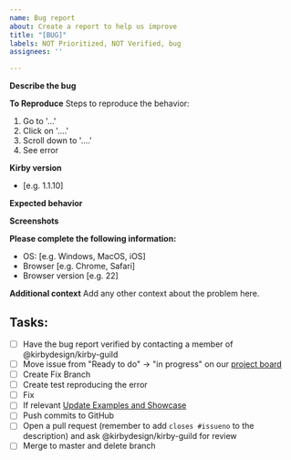```yaml
---
name: Bug report
about: Create a report to help us improve
title: "[BUG]"
labels: NOT Prioritized, NOT Verified, bug
assignees: ''

---
```


**Describe the bug**
<!--A clear and concise description of what the bug is.-->

**To Reproduce**
Steps to reproduce the behavior:

1. Go to '...'
2. Click on '....'
3. Scroll down to '....'
4. See error

**Kirby version**
- [e.g. 1.1.10]

**Expected behavior**
<!--A clear and concise description of what you expected to happen...-->

**Screenshots**
<!--If applicable, add screenshots to help explain your problem.-->

**Please complete the following information:**
- OS: [e.g. Windows, MacOS, iOS]
- Browser [e.g. Chrome, Safari]
- Browser version [e.g. 22]

**Additional context**
Add any other context about the problem here.

<!--**Process around fixing and prioritization**-->
<!--In order to fix bugs in a timely fashion please follow these few steps when relevant-->

<!--*NOT Prioritized*-->
<!--Consider urgency of the Bug and be specific if it is blocking for your project. Describe any deadlines for the issue - eg. X needs this done by Y date, to be used in Z sprint. Suggest a milestone for the issue. The Not Prioritized will be removed by the Kirby team. If the bug has "low" priority it will be solved eventually - typically when working with the effected component in a different context.-->

<!--*NOT Verified*-->
<!--The reported bug might be inteded behaviour - the bug should therefore be verified before it is fixed. Ask a member of @kirbydesign/kirby-guild to verify the bug, before you begin fixing it. When the bug is verified the "NOT Verified" label will be removed.-->


## Tasks:
- [ ] Have the bug report verified by contacting a member of @kirbydesign/kirby-guild
- [ ] Move issue from "Ready to do" -> "in progress" on our [project board](https://github.com/kirbydesign/designsystem/projects/1)
- [ ] Create Fix Branch
- [ ] Create test reproducing the error
- [ ] Fix
- [ ] If relevant [Update Examples and Showcase](https://cookbook.kirby.design/home/showcase/button)
- [ ] Push commits to GitHub
- [ ] Open a pull request (remember to add `closes #issueno` to the description) and ask @kirbydesign/kirby-guild for review
- [ ] Merge to master and delete branch
